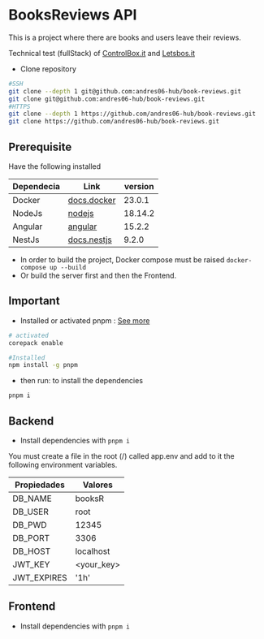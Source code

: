 # BooksReviews API

This is a project where there are books and users leave their reviews.

Technical test (fullStack) of [ControlBox.it](https://my.controlbox.net/) and [Letsbos.it](https://letsbox.it/#/Main)

- Clone repository

```bash
#SSH
git clone --depth 1 git@github.com:andres06-hub/book-reviews.git
git clone git@github.com:andres06-hub/book-reviews.git
#HTTPS
git clone --depth 1 https://github.com/andres06-hub/book-reviews.git
git clone https://github.com/andres06-hub/book-reviews.git
```

## Prerequisite

Have the following installed

| Dependecia | Link                                               | version |
| ---------- | -------------------------------------------------- | ------- |
| Docker     | [docs.docker](https://docs.docker.com/get-docker/) | 23.0.1  |
| NodeJs     | [nodejs](https://nodejs.org/)                      | 18.14.2 |
| Angular    | [angular](https://angular.io/)                     | 15.2.2  |
| NestJs     | [docs.nestjs](https://docs.nestjs.com)             | 9.2.0   |

- In order to build the project, Docker compose must be raised
  `docker-compose up --build`
- Or build the server first and then the Frontend.

## Important

- Installed or activated pnpm : [See more](https://pnpm.io/)

```bash
# activated
corepack enable

#Installed
npm install -g pnpm
```

- then run: to install the dependencies

```bash
pnpm i
```

## Backend

- Install dependencies with `pnpm i`

You must create a file in the root (/) called app.env and add to it the following environment variables.

| Propiedades | Valores    |
| ----------- | ---------- |
| DB_NAME     | booksR     |
| DB_USER     | root       |
| DB_PWD      | 12345      |
| DB_PORT     | 3306       |
| DB_HOST     | localhost  |
| JWT_KEY     | <your_key> |
| JWT_EXPIRES | '1h'       |

## Frontend

- Install dependencies with `pnpm i`
